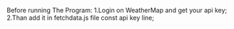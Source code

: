  Before running The Program:
1.Login on WeatherMap and get your api key;
2.Than add it in fetchdata.js file const api key line;



